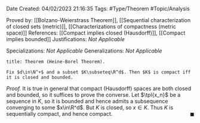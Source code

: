 <div class="topSpace"></div>

Date Created: 04/02/2023 21:16:35
Tags: #Type/Theorem #Topic/Analysis

Proved by: [[Bolzano-Weierstrass Theorem]], [[Sequential characterization of closed sets (metric)]], [[Characterizations of compactness (metric space)]]
References: [[Compact implies closed (Hausdorff)]], [[Compact implies bounded]]
Justifications: <i>Not Applicable</i>

Specializations: <i>Not Applicable</i>
Generalizations: <i>Not Applicable</i>

``` ad-Theorem
title: Theorem (Heine-Borel Theorem).

Fix $d\in\N^+$ and a subset $K\subseteq\R^d$. Then $K$ is compact iff it is closed and bounded.

```

<i>Proof.</i> It is true in general that compact (Hausdorff) spaces are both closed and bounded, so it suffices to prove the converse. Let $\tpl{x_n}$ be a sequence in $K$, so it is bounded and hence admits a subsequence converging to some $x\in\R^d$. But $K$ is closed, so $x\in K$. Thus $K$ is sequentially compact, and hence compact.<span style="float:right;">$\blacksquare$</span>

